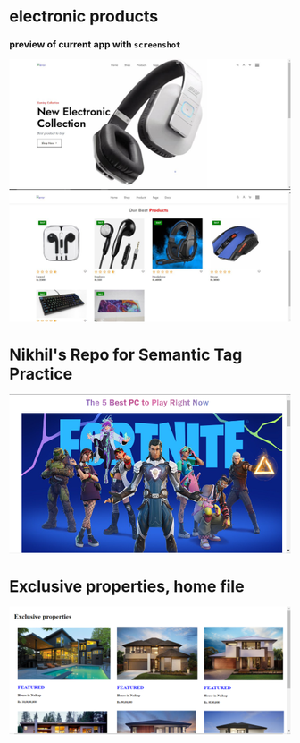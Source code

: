 # electronic products
### preview of current app with `screenshot`
![Image](assets/e.JPG)
![Image](assets/ee.JPG)

# Nikhil's Repo for Semantic Tag Practice
![Image](assets/new.jpg)

# Exclusive properties, home file
![Image](assets/Capture.jpg)
